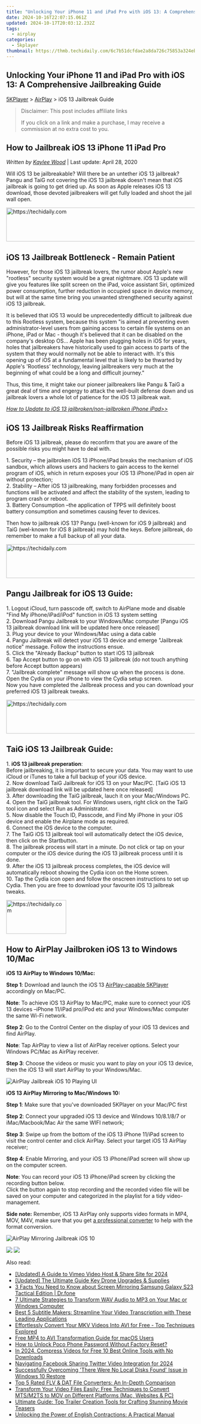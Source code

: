 ```yaml
---
title: "Unlocking Your iPhone 11 and iPad Pro with iOS 13: A Comprehensive Jailbreaking Guide"
date: 2024-10-16T22:07:15.061Z
updated: 2024-10-17T20:03:12.232Z
tags:
  - airplay
categories:
  - 5kplayer
thumbnail: https://thmb.techidaily.com/6c7b51dcfdae2a8da726c75853a324eb9a3939b33880d7b4a364119150ff2caf.jpg
---
```


## Unlocking Your iPhone 11 and iPad Pro with iOS 13: A Comprehensive Jailbreaking Guide

[5KPlayer](https://tools.techidaily.com/5kplayer/products/) \> [AirPlay](https://tools.techidaily.com/5kplayer/airplay/) \> iOS 13 Jailbreak Guide

>  Disclaimer: This post includes affiliate links
>
>  If you click on a link and make a purchase, I may receive a commission at no extra cost to you.
>

## How to Jailbreak iOS 13 iPhone 11 iPad Pro

 _Written by [Kaylee Wood](https://www.quora.com/profile/Amanda-Hu-21)_ | Last update: April 28, 2020

Will iOS 13 be jailbreakable? Will there be an untether iOS 13 jailbreak? Pangu and TaiG not covering the iOS 13 jailbreak doesn't mean that iOS jailbreak is going to get dried up. As soon as Apple releases iOS 13 download, those devoted jailbreakers will get fully loaded and shoot the jail wall open. 

<!-- affiliate ads begin -->
<a href="https://appsumo.8odi.net/c/5597632/2123748/7443" target="_top" id="2123748">
  <img src="//a.impactradius-go.com/display-ad/7443-2123748" border="0" alt="https://techidaily.com" width="600" height="90"/>
</a>
<img height="0" width="0" src="https://appsumo.8odi.net/i/5597632/2123748/7443" style="position:absolute;visibility:hidden;" border="0" />
<!-- affiliate ads end -->

## iOS 13 Jailbreak Bottleneck - Remain Patient

However, for those iOS 13 jailbreak lovers, the rumor about Apple's new "rootless" security system would be a great nightmare. iOS 13 update will give you features like split screen on the iPad, voice assistant Siri, optimized power consumption, further reduction in occupied space in device memory, but will at the same time bring you unwanted strengthened security against iOS 13 jailbreak. 

It is believed that iOS 13 would be unprecedentedly difficult to jailbreak due to this Rootless system, because this system "is aimed at preventing even administrator-level users from gaining access to certain file systems on an iPhone, iPad or Mac - though it's believed that it can be disabled on the company's desktop OS… Apple has been plugging holes in iOS for years, holes that jailbreakers have historically used to gain access to parts of the system that they would normally not be able to interact with. It's this opening up of iOS at a fundamental level that is likely to be thwarted by Apple's 'Rootless' technology, leaving jailbreakers very much at the beginning of what could be a long and difficult journey."

Thus, this time, it might take our pioneer jailbreakers like Pangu & TaiG a great deal of time and engergy to attack the well-built defense down and us jailbreak lovers a whole lot of patience for the iOS 13 jailbreak wait.

_[How to Update to iOS 13 jailbroken/non-jailbroken iPhone iPad>>](https://tools.techidaily.com/5kplayer/airplay/)_

## iOS 13 Jailbreak Risks Reaffirmation

Before iOS 13 jailbreak, please do reconfirm that you are aware of the possible risks you might have to deal with. 

1\. Security – the jailbroken iOS 13 iPhone/iPad breaks the mechanism of iOS sandbox, which allows users and hackers to gain access to the kernel program of iOS, which in return exposes your iOS 13 iPhone/iPad in open air without protection;  
2\. Stability – After iOS 13 jailbreaking, many forbidden processes and functions will be activated and affect the stability of the system, leading to program crash or reboot.  
3\. Battery Consumption –the application of TPPS will definitely boost battery consumption and sometimes causing fever to devices. 

Then how to jailbreak iOS 13? Pangu (well-known for iOS 9 jailbreak) and TaiG (wel-known for iOS 8 jailbreak) may hold the keys. Before jailbreak, do remember to make a full backup of all your data. 

<!-- affiliate ads begin -->
<a href="https://aligracehair.sjv.io/c/5597632/1902309/19272" target="_top" id="1902309">
  <img src="//a.impactradius-go.com/display-ad/19272-1902309" border="0" alt="https://techidaily.com" width="728" height="90"/>
</a>
<img height="0" width="0" src="https://aligracehair.sjv.io/i/5597632/1902309/19272" style="position:absolute;visibility:hidden;" border="0" />
<!-- affiliate ads end -->

## Pangu Jailbreak for iOS 13 Guide:

1\. Logout iCloud, turn passcode off, switch to AirPlane mode and disable "Find My iPhone/iPad/iPod" function in iOS 13 system setting  
2\. Download Pangu Jailbreak to your Windows/Mac computer \[Pangu iOS 13 jailbreak download link will be updated here once released\]  
3\. Plug your device to your Windows/Mac using a data cable  
4\. Pangu Jailbreak will detect your iOS 13 device and emerge "Jailbreak notice" message. Follow the instructions ensue.   
5\. Click the "Already Backup" button to start iOS 13 jailbreak  
6\. Tap Accept button to go on with iOS 13 jailbreak (do not touch anything before Accept button appears)  
7\. "Jailbreak complete" message will show up when the process is done. Open the Cydia on your iPhone to view the Cydia setup screen.  
Now you have completed the Jailbreak process and you can download your preferred iOS 13 jailbreak tweaks. 

<!-- affiliate ads begin -->
<a href="https://aligracehair.sjv.io/c/5597632/1915870/19272" target="_top" id="1915870">
  <img src="//a.impactradius-go.com/display-ad/19272-1915870" border="0" alt="https://techidaily.com" width="728" height="90"/>
</a>
<img height="0" width="0" src="https://aligracehair.sjv.io/i/5597632/1915870/19272" style="position:absolute;visibility:hidden;" border="0" />
<!-- affiliate ads end -->

## TaiG iOS 13 Jailbreak Guide:

1\. **iOS 13 jailbreak preperation**:  
 Before jailbreaking, it is important to secure your data. You may want to use iCloud or iTunes to take a full backup of your iOS device.  
2\. Now download TaiG Jailbreak for iOS 13 on your Mac/PC. \[TaiG iOS 13 jailbreak download link will be updated here once released\]  
3\. After downloading the TaiG jailbreak, lauch it on your Mac/Windows PC.  
4\. Open the TaiG jailbreak tool. For Windows users, right click on the TaiG tool icon and select Run as Administrator.  
5\. Now disable the Touch ID, Passcode, and Find My iPhone in your iOS device and enable the Airplane mode as required.  
6\. Connect the iOS device to the computer.  
7\. The TaiG iOS 13 jailbreak tool will automatically detect the iOS device, then click on the Startbutton.  
8\. The jailbreak process will start in a minute. Do not click or tap on your computer or the iOS device during the iOS 13 jailbreak process until it is done.  
9\. After the iOS 13 jailbreak process completes, the iOS device will automatically reboot showing the Cydia icon on the Home screen.  
10\. Tap the Cydia icon open and follow the onscreen instructions to set up Cydia. Then you are free to download your favourite iOS 13 jailbreak tweaks.

<!-- affiliate ads begin -->
<a href="https://aligracehair.sjv.io/c/5597632/2135410/19272" target="_top" id="2135410">
  <img src="//a.impactradius-go.com/display-ad/19272-2135410" border="0" alt="https://techidaily.com" width="160" height="90"/>
</a>
<img height="0" width="0" src="https://aligracehair.sjv.io/i/5597632/2135410/19272" style="position:absolute;visibility:hidden;" border="0" />
<!-- affiliate ads end -->

## How to AirPlay Jailbroken iOS 13 to Windows 10/Mac

**iOS 13 AirPlay to Windows 10/Mac:** 

**Step 1**: Download and launch the iOS 13 [AirPlay-capable 5KPlayer](https://tools.techidaily.com/5kplayer/products/) accordingly on Mac/PC.

**Note**: To achieve iOS 13 AirPlay to Mac/PC, make sure to connect your iOS 13 devices –iPhone 11/iPad pro/iPod etc and your Windows/Mac computer the same Wi-Fi network.

**Step 2**: Go to the Control Center on the display of your iOS 13 devices and find AirPlay.

**Note**: Tap AirPlay to view a list of AirPlay receiver options. Select your Windows PC/Mac as AirPlay receiver.

**Step 3**: Choose the videos or music you want to play on your iOS 13 device, then the iOS 13 will start AirPlay to your Windows/Mac.

![AirPlay Jailbreak iOS 10 Playing UI](https://www.5kplayer.com/airplay/img/5k-airplay-win10-mac-zjy.jpg) 

**iOS 13 AirPlay Mirroring to Mac/Windows 10:**

**Step 1**: Make sure that you've downloaded 5KPlayer on your Mac/PC first

**Step 2**: Connect your upgraded iOS 13 device and Windows 10/8.1/8/7 or iMac/Macbook/Mac Air the same WIFI network;

**Step 3**: Swipe up from the bottom of the iOS 13 iPhone 11/iPad screen to visit the control center and click AirPlay. Select your target iOS 13 AirPlay receiver;

**Step 4**: Enable Mirroring, and your iOS 13 iPhone/iPad screen will show up on the computer screen.

**Note**: You can record your iOS 13 iPhone/iPad screen by clicking the recording button below.  
 Click the button again to stop recording and the recorded video file will be saved on your computer and categorized in the playlist for a tidy video-management.

**Side note:** Remember, iOS 13 AirPlay only supports video formats in MP4, MOV, M4V, make sure that you get [a professional converter](https://tools.techidaily.com/5kplayer/products/) to help with the format conversion.

![AirPlay Mirroring Jailbreak iOS 10](https://www.5kplayer.com/airplay/../video-music-player/img/5kp-wmc-alternative-zjy-recording.jpg) 

[![](https://www.5kplayer.com/airplay/../button/freedownwhitewin.png)](https://tools.techidaily.com/5kplayer/products/) [![](https://www.5kplayer.com/airplay/../button/freedownbackmac.png)](https://tools.techidaily.com/5kplayer/products/)

<ins class="adsbygoogle"
     style="display:block"
     data-ad-format="autorelaxed"
     data-ad-client="ca-pub-7571918770474297"
     data-ad-slot="1223367746"></ins>

<ins class="adsbygoogle"
     style="display:block"
     data-ad-client="ca-pub-7571918770474297"
     data-ad-slot="8358498916"
     data-ad-format="auto"
     data-full-width-responsive="true"></ins>

<span class="atpl-alsoreadstyle">Also read:</span>
<div><ul>
<li><a href="https://vimeo-videos.techidaily.com/updated-a-guide-to-vimeo-video-host-and-share-site-for-2024/"><u>[Updated] A Guide to Vimeo Video Host & Share Site for 2024</u></a></li>
<li><a href="https://fox-access.techidaily.com/updated-the-ultimate-guide-key-drone-upgrades-and-supplies/"><u>[Updated] The Ultimate Guide Key Drone Upgrades & Supplies</u></a></li>
<li><a href="https://screen-mirror.techidaily.com/3-facts-you-need-to-know-about-screen-mirroring-samsung-galaxy-s23-tactical-edition-drfone-by-drfone-android/"><u>3 Facts You Need to Know about Screen Mirroring Samsung Galaxy S23 Tactical Edition | Dr.fone</u></a></li>
<li><a href="https://media-tips.techidaily.com/7-ultimate-strategies-to-transform-wav-audio-to-mp3-on-your-mac-or-windows-computer/"><u>7 Ultimate Strategies to Transform WAV Audio to MP3 on Your Mac or Windows Computer</u></a></li>
<li><a href="https://media-tips.techidaily.com/best-5-subtitle-makers-streamline-your-video-transcription-with-these-leading-applications/"><u>Best 5 Subtitle Makers: Streamline Your Video Transcription with These Leading Applications</u></a></li>
<li><a href="https://media-tips.techidaily.com/1723620218630-effortlessly-convert-your-mkv-videos-into-avi-for-free-top-techniques-explored/"><u>Effortlessly Convert Your MKV Videos Into AVI for Free - Top Techniques Explored</u></a></li>
<li><a href="https://media-tips.techidaily.com/free-mp4-to-avi-transformation-guide-for-macos-users/"><u>Free MP4 to AVI Transformation Guide for macOS Users</u></a></li>
<li><a href="https://easy-unlock-android.techidaily.com/how-to-unlock-poco-phone-password-without-factory-reset-by-drfone-android/"><u>How to Unlock Poco Phone Password Without Factory Reset?</u></a></li>
<li><a href="https://ai-driven-video-production.techidaily.com/in-2024-compress-videos-for-free-10-best-online-tools-with-no-downloads/"><u>In 2024, Compress Videos for Free 10 Best Online Tools with No Downloads</u></a></li>
<li><a href="https://twitter-videos.techidaily.com/navigating-facebook-sharing-twitter-video-integration-for-2024/"><u>Navigating Facebook Sharing Twitter Video Integration for 2024</u></a></li>
<li><a href="https://win-howtos.techidaily.com/successfully-overcoming-there-were-no-local-disks-found-issue-in-windows-10-restore/"><u>Successfully Overcoming 'There Were No Local Disks Found' Issue in Windows 10 Restore</u></a></li>
<li><a href="https://media-tips.techidaily.com/top-5-rated-flv-and-dat-file-converters-an-in-depth-comparison/"><u>Top 5 Rated FLV & DAT File Converters: An In-Depth Comparison</u></a></li>
<li><a href="https://media-tips.techidaily.com/transform-your-video-files-easily-free-techniques-to-convert-mtsm2ts-to-mov-on-different-platforms-mac-websites-and-pc/"><u>Transform Your Video Files Easily: Free Techniques to Convert MTS/M2TS to MOV on Different Platforms (Mac, Websites & PC)</u></a></li>
<li><a href="https://media-tips.techidaily.com/ultimate-guide-top-trailer-creation-tools-for-crafting-stunning-movie-teasers/"><u>Ultimate Guide: Top Trailer Creation Tools for Crafting Stunning Movie Teasers</u></a></li>
<li><a href="https://mondly-stories.techidaily.com/unlocking-the-power-of-english-contractions-a-practical-manual/"><u>Unlocking the Power of English Contractions: A Practical Manual</u></a></li>
</ul></div>

